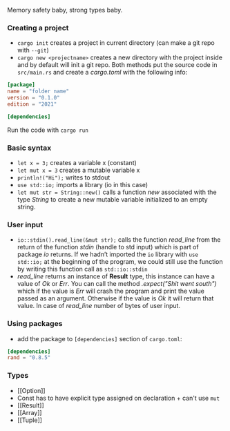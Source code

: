 Memory safety baby, strong types baby.

### Creating a project
- `cargo init` creates a project in current directory (can make a git repo with `--git`)
- `cargo new <projectname>` creates a new directory with the project inside and by default will init a git repo.
Both methods put the source code in `src/main.rs` and create a *cargo.toml* with the following info:

```toml
[package]
name = "folder name"
version = "0.1.0"
edition = "2021"

[dependencies]
```

Run the code with `cargo run`

### Basic syntax
- `let x = 3;` creates a variable x (constant)
- `let mut x = 3` creates a mutable variable x
- `println!("Hi");` writes to stdout
- `use std::io;` imports a library (io in this case)
- `let mut str = String::new()` calls a function *new* associated with the type *String* to create a new mutable variable initialized to an empty string.
### User input
- `io::stdin().read_line(&mut str);` calls the function *read_line* from the return of the function *stdin* (handle to std input) which is part of package *io* returns. If we hadn’t imported the `io` library with `use std::io;` at the beginning of the program, we could still use the function by writing this function call as `std::io::stdin`
- *read_line* returns an instance of **Result** type, this instance can have a value of *Ok* or *Err*. You can call the method *.expect("Shit went south")* which if the value is *Err* will crash the program and print the value passed as an argument.  Otherwise if the value is *Ok* it will return that value. In case of *read_line* number of bytes of user input.
### Using packages
- add the package to `[dependencies]` section of `cargo.toml`:
```toml
[dependencies]
rand = "0.8.5"
```

### Types
- [[Option]]
- Const has to have explicit type assigned on declaration + can't use `mut`
- [[Result]]
- [[Array]]
- [[Tuple]]